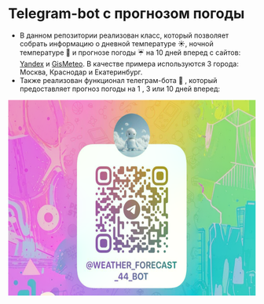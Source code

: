 # Telegram-bot с прогнозом погоды
- В данном репозитории реализован класс, который позволяет собрать информацию о дневной температуре :sunny:, ночной температуре :crescent_moon: и прогнозе погоды :umbrella: на 10 дней вперед с сайтов: [Yandex](https://yandex.ru/pogoda?via=hl) и [GisMeteo](https://www.gismeteo.ru/).
 В качестве примера используются 3 города: Москва, Краснодар и Екатеринбург.
- Также реализован функционал телеграм-бота :robot: , который предоставляет прогноз погоды на 1 , 3 или 10 дней вперед:

<img src="photo/qr-code.png" width="800" height="400">